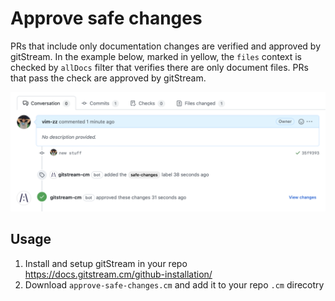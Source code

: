 # Approve safe changes

PRs that include only documentation changes are verified and approved by gitStream. In the example below, marked in yellow, the `files` context is checked by `allDocs` filter that verifies there are only document files. PRs that pass the check are approved by gitStream.

![Approved safe changes](approved-safe-changes.png)

## Usage

1. Install and setup gitStream in your repo https://docs.gitstream.cm/github-installation/
2. Download `approve-safe-changes.cm` and add it to your repo `.cm` direcotry
